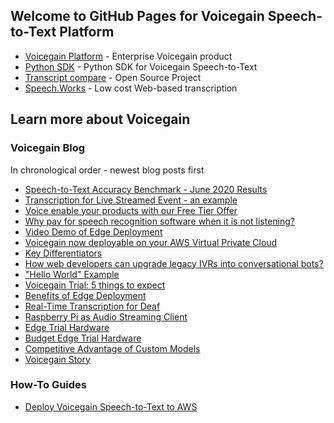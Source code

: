 ## Welcome to GitHub Pages for Voicegain Speech-to-Text Platform

* [Voicegain Platform](https://voicegain.github.io/platform/) - Enterprise Voicegain product
* [Python SDK](https://voicegain.github.io/python-sdk/) - Python SDK for Voicegain Speech-to-Text 
* [Transcript compare](https://voicegain.github.io/transcription-compare) - Open Source Project
* [Speech.Works](https://voicegain.github.io/speech-works/) - Low cost Web-based transcription

## Learn more about Voicegain

### Voicegain Blog

In chronological order - newest blog posts first

* [Speech-to-Text Accuracy Benchmark - June 2020 Results](https://www.voicegain.ai/post/speech-to-text-accuracy-benchmark-june-2020-results)
* [Transcription for Live Streamed Event - an example](https://www.voicegain.ai/post/transcription-for-live-streamed-event-an-example)
* [Voice enable your products with our Free Tier Offer](https://www.voicegain.ai/post/voice-enable-your-products-with-our-free-tier-offer)
* [Why pay for speech recognition software when it is not listening?](https://www.voicegain.ai/post/why-pay-for-speech-recognition-when-it-is-not-listening)
* [Video Demo of Edge Deployment](https://www.voicegain.ai/post/video-demo-of-edge-deployment)
* [Voicegain now deployable on your AWS Virtual Private Cloud](https://www.voicegain.ai/post/voicegain-now-deployable-on-your-aws-vpc)
* [Key Differentiators](https://www.voicegain.ai/post/key-differentiators)
* [How web developers can upgrade legacy IVRs into conversational bots?](https://www.voicegain.ai/post/how-web-developers-can-refactor-legacy-ivrs-into-conversational-bots)
* ["Hello World" Example](https://www.voicegain.ai/post/hello-world-example)
* [Voicegain Trial: 5 things to expect](https://www.voicegain.ai/post/voicegain-trial-5-things-to-expect)
* [Benefits of Edge Deployment](https://www.voicegain.ai/post/benefits-of-edge-deployment)
* [Real-Time Transcription for Deaf](https://www.voicegain.ai/post/real-time-transcription-for-deaf)
* [Raspberry Pi as Audio Streaming Client](https://www.voicegain.ai/post/raspberry-pi-as-audio-streaming-client)
* [Edge Trial Hardware](https://www.voicegain.ai/post/edge-trial-hardware)
* [Budget Edge Trial Hardware](https://www.voicegain.ai/post/budget-edge-trial-hardware)
* [Competitive Advantage of Custom Models](https://www.voicegain.ai/post/competitive-advantage-of-custom-models)
* [Voicegain Story](https://www.voicegain.ai/post/voicegain-story)

### How-To Guides

* [Deploy Voicegain Speech-to-Text to AWS](https://voicegain.github.io/platform/how-to/deploy-voicegain-into-aws.html)
